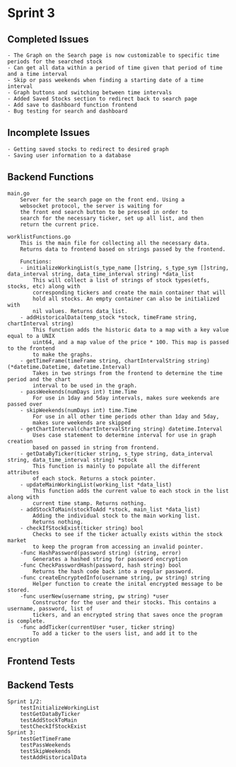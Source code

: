 # Sprint 3

## Completed Issues
    - The Graph on the Search page is now customizable to specific time periods for the searched stock
    - Can get all data within a period of time given that period of time and a time interval
    - Skip or pass weekends when finding a starting date of a time interval
    - Graph buttons and switching between time intervals 
    - Added Saved Stocks section to redirect back to search page
    - Add save to dashboard function frontend
    - Bug testing for search and dashboard

## Incomplete Issues
    - Getting saved stocks to redirect to desired graph
    - Saving user information to a database

## Backend Functions
    main.go
        Server for the search page on the front end. Using a
        websocket protocol, the server is waiting for 
        the front end search button to be pressed in order to
        search for the necessary ticker, set up all list, and then 
        return the current price.

    worklistFunctions.go
        This is the main file for collecting all the necessary data. 
        Returns data to frontend based on strings passed by the frontend.

        Functions:
        - initializeWorkingList(s_type_name []string, s_type_sym []string, data_interval string, data_time_interval string) *data_list
            This will collect a list of strings of stock types(etfs, stocks, etc) along with 
            corresponding tickers and create the main container that will 
            hold all stocks. An empty container can also be initialized with 
            nil values. Returns data_list.
        - addHistoricalData(temp_stock *stock, timeFrame string, chartInterval string) 
            This function adds the historic data to a map with a key value equal to a UNIX 
            uint64, and a map value of the price * 100. This map is passed to the frontend
            to make the graphs.
        - getTimeFrame(timeFrame string, chartIntervalString string) (*datetime.Datetime, datetime.Interval)
            Takes in two strings from the frontend to determine the time period and the chart
            interval to be used in the graph.
        - passWeekends(numDays int) time.Time
            For use in 1day and 5day intervals, makes sure weekends are passed over
        - skipWeekends(numDays int) time.Time
            For use in all other time periods other than 1day and 5day,
            makes sure weekends are skipped
        - getChartInterval(chartIntervalString string) datetime.Interval
            Uses case statement to determine interval for use in graph creation
            based on passed in string from frontend.
        - getDataByTicker(ticker string, s_type string, data_interval string, data_time_interval string) *stock
            This function is mainly to populate all the different attributes 
            of each stock. Returns a stock pointer. 
        - updateMainWorkingList(working_list *data_list)
            This function adds the current value to each stock in the list along with 
            current time stamp. Returns nothing.
        - addStockToMain(stockToAdd *stock, main_list *data_list)
            Adding the individual stock to the main working list. 
            Returns nothing.
        - checkIfStockExist(ticker string) bool 
            Checks to see if the ticker actually exists within the stock market
            to keep the program from accessing an invalid pointer.
        -func HashPassword(password string) (string, error)
            Generates a hashed string for password encryption
        -func CheckPasswordHash(password, hash string) bool 
            Returns the hash code back into a regular password. 
        -func createEncryptedInfo(username string, pw string) string 
            Helper function to create the inital encrypted message to be stored.
        -func userNew(username string, pw string) *user 
            Constructor for the user and their stocks. This contains a username, password, list of 
            tickers, and an encrypted string that saves once the program is complete. 
        -func addTicker(currentUser *user, ticker string) 
            To add a ticker to the users list, and add it to the encryption

## Frontend Tests

## Backend Tests
    Sprint 1/2:
        testInitializeWorkingList
        testGetDataByTicker
        testAddStockToMain
        testCheckIfStockExist
    Sprint 3:
        testGetTimeFrame
        testPassWeekends
        testSkipWeekends
        testAddHistoricalData



